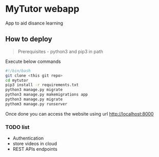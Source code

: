 # MyTutor webapp

App to aid disance learning

## How to deploy

> Prerequisites - python3 and pip3 in path

Execute below commands

```bash
#!/bin/bash
git clone <this git repo>
cd mytutor
pip3 install -r requirements.txt
python3 manage.py migrate
python3 manage.py makemigrations app
python3 manage.py migrate
pythom3 manage.py runserver
```

Once done you can access the website using url <http://localhost:8000>

### TODO list

- Authentication
- store videos in cloud
- REST APIs endpoints
